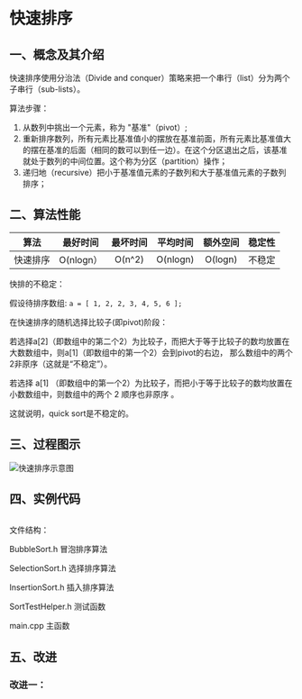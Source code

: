 # 快速排序

## 一、概念及其介绍

快速排序使用分治法（Divide and conquer）策略来把一个串行（list）分为两个子串行（sub-lists）。

算法步骤：

1. 从数列中挑出一个元素，称为 "基准"（pivot）;
2. 重新排序数列，所有元素比基准值小的摆放在基准前面，所有元素比基准值大的摆在基准的后面（相同的数可以到任一边）。在这个分区退出之后，该基准就处于数列的中间位置。这个称为分区（partition）操作；
3. 递归地（recursive）把小于基准值元素的子数列和大于基准值元素的子数列排序；



## 二、算法性能

|   算法   | 最好时间  | 最坏时间 | 平均时间 | 额外空间 | 稳定性 |
| :------: | :-------: | :------: | :------: | :------: | :----: |
| 快速排序 | O(nlogn） |  O(n^2)  | O(nlogn) | O(logn)  | 不稳定 |

快排的不稳定：

假设待排序数组: `a = [ 1, 2, 2, 3, 4, 5, 6 ];`

在快速排序的随机选择比较子(即pivot)阶段：

若选择a[2]（即数组中的第二个2）为比较子，而把大于等于比较子的数均放置在大数数组中，则a[1]（即数组中的第一个2）会到pivot的右边， 那么数组中的两个2非原序（这就是“不稳定”）。

若选择 a[1] （即数组中的第一个2）为比较子，而把小于等于比较子的数均放置在小数数组中，则数组中的两个 2 顺序也非原序 。

这就说明，quick sort是不稳定的。



## 三、过程图示

![快速排序示意图](https://github.com/wanyu416/Data-Strucure/blob/main/src/QuickSort.png)



## 四、实例代码

```c++

```



文件结构：

BubbleSort.h  冒泡排序算法

SelectionSort.h  选择排序算法

InsertionSort.h  插入排序算法

SortTestHelper.h  测试函数

main.cpp  主函数



## 五、改进

### 改进一：
